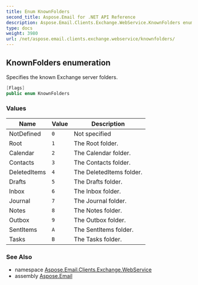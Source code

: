 ```yaml
---
title: Enum KnownFolders
second_title: Aspose.Email for .NET API Reference
description: Aspose.Email.Clients.Exchange.WebService.KnownFolders enum. Specifies the known Exchange server folders
type: docs
weight: 3980
url: /net/aspose.email.clients.exchange.webservice/knownfolders/
---
```

## KnownFolders enumeration

Specifies the known Exchange server folders.

```csharp
[Flags]
public enum KnownFolders
```

### Values

| Name | Value | Description |
| --- | --- | --- |
| NotDefined | `0` | Not specified |
| Root | `1` | The Root folder. |
| Calendar | `2` | The Calendar folder. |
| Contacts | `3` | The Contacts folder. |
| DeletedItems | `4` | The DeletedItems folder. |
| Drafts | `5` | The Drafts folder. |
| Inbox | `6` | The Inbox folder. |
| Journal | `7` | The Journal folder. |
| Notes | `8` | The Notes folder. |
| Outbox | `9` | The Outbox folder. |
| SentItems | `A` | The SentItems folder. |
| Tasks | `B` | The Tasks folder. |

### See Also

* namespace [Aspose.Email.Clients.Exchange.WebService](../../aspose.email.clients.exchange.webservice/)
* assembly [Aspose.Email](../../)


